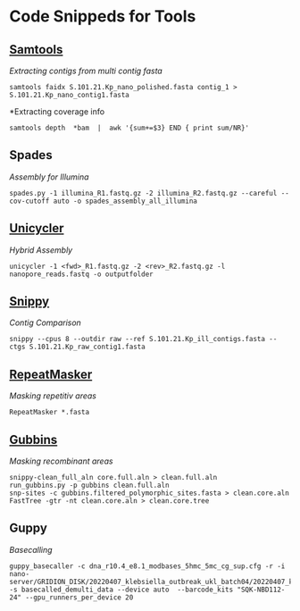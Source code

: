 # Code Snippeds for Tools
## [Samtools](https://github.com/samtools/samtools)
*Extracting contigs from multi contig fasta*
```bash=
samtools faidx S.101.21.Kp_nano_polished.fasta contig_1 > S.101.21.Kp_nano_contig1.fasta
```
*Extracting coverage info
```bash=
samtools depth  *bam  |  awk '{sum+=$3} END { print sum/NR}'
```
## Spades
*Assembly for Illumina*
```bash=
spades.py -1 illumina_R1.fastq.gz -2 illumina_R2.fastq.gz --careful --cov-cutoff auto -o spades_assembly_all_illumina
```
## [Unicycler](https://github.com/rrwick/Unicycler)
*Hybrid Assembly*
```bash=
unicycler -1 <fwd>_R1.fastq.gz -2 <rev>_R2.fastq.gz -l nanopore_reads.fastq -o outputfolder
```
## [Snippy](https://github.com/tseemann/snippy)
*Contig Comparison*
```bash=
snippy --cpus 8 --outdir raw --ref S.101.21.Kp_ill_contigs.fasta --ctgs S.101.21.Kp_raw_contig1.fasta
```

## [RepeatMasker](https://github.com/rmhubley/RepeatMasker)
*Masking repetitiv areas*
```bash=
RepeatMasker *.fasta
```
## [Gubbins](https://github.com/nickjcroucher/gubbins)
*Masking recombinant areas*
```bash=
snippy-clean_full_aln core.full.aln > clean.full.aln
run_gubbins.py -p gubbins clean.full.aln
snp-sites -c gubbins.filtered_polymorphic_sites.fasta > clean.core.aln
FastTree -gtr -nt clean.core.aln > clean.core.tree
```
## Guppy
*Basecalling*
```bash=
guppy_basecaller -c dna_r10.4_e8.1_modbases_5hmc_5mc_cg_sup.cfg -r -i nano-server/GRIDION_DISK/20220407_klebsiella_outbreak_ukl_batch04/20220407_klebsiella_outbreak_ukl_batch04/20220407_1344_X2_FAR28270_3cd30ca5/fast5_pass/ -s basecalled_demulti_data --device auto  --barcode_kits "SQK-NBD112-24" --gpu_runners_per_device 20
```
